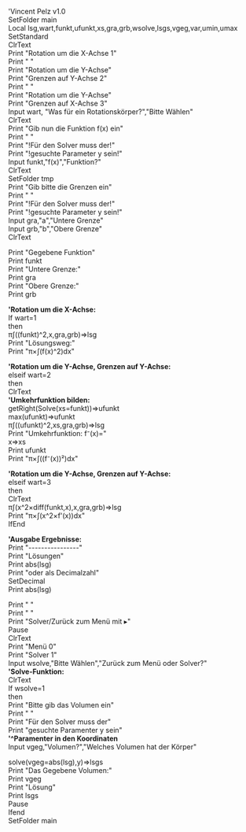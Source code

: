 'Vincent Pelz v1.0  
SetFolder main  
Local lsg,wart,funkt,ufunkt,xs,gra,grb,wsolve,lsgs,vgeg,var,umin,umax  
SetStandard  
ClrText  
Print "Rotation um die X-Achse 1"  
Print " "  
Print "Rotation um die Y-Achse"  
Print "Grenzen auf Y-Achse 2"  
Print " "  
Print "Rotation um die Y-Achse"  
Print "Grenzen auf X-Achse 3"  
Input wart, "Was für ein Rotationskörper?","Bitte Wählen"  
ClrText  
Print "Gib nun die Funktion f(x) ein"  
Print " "  
Print "!Für den Solver muss der!"  
Print "!gesuchte Parameter y sein!"  
Input funkt,"f(x)","Funktion?"  
ClrText  
SetFolder tmp  
Print "Gib bitte die Grenzen ein"  
Print " "  
Print "!Für den Solver muss der!"  
Print "!gesuchte Parameter y sein!"  
Input gra,"a","Untere Grenze"  
Input grb,"b","Obere Grenze"  
ClrText  
  
Print "Gegebene Funktion"  
Print funkt  
Print "Untere Grenze:"  
Print gra  
Print "Obere Grenze:"  
Print grb 

**'Rotation um die X-Achse:**  
If wart=1  
then  
π∫((funkt)^2,x,gra,grb)⇒lsg  
Print "Lösungsweg:"  
Print "π×∫(f(x)^2)dx"  
  
**'Rotation um die Y-Achse, Grenzen auf Y-Achse:**  
elseif wart=2  
then  
ClrText  
**'Umkehrfunktion bilden:**  
getRight(Solve(xs=funkt))⇒ufunkt  
max(ufunkt)⇒ufunkt  
π∫((ufunkt)^2,xs,gra,grb)⇒lsg  
Print "Umkehrfunktion: f⁻(x)="  
x⇒xs  
Print ufunkt  
Print "π×∫((f⁻(x))²)dx"  
  
**'Rotation um die Y-Achse, Grenzen auf Y-Achse:**  
elseif wart=3  
then  
ClrText  
π∫(x^2×diff(funkt,x),x,gra,grb)⇒lsg  
Print "π×∫(x^2×f'(x))dx"  
IfEnd  
  
**'Ausgabe Ergebnisse:**  
Print "----------------"  
Print "Lösungen"  
Print abs(lsg)  
Print "oder als Decimalzahl"  
SetDecimal  
Print abs(lsg)  
  
Print " "  
Print " "  
Print "Solver/Zurück zum Menü mit ▸"  
Pause  
ClrText  
Print "Menü 0"  
Print "Solver 1"  
Input wsolve,"Bitte Wählen","Zurück zum Menü oder Solver?"  
**'Solve-Funktion:**  
ClrText  
If wsolve=1  
then  
Print "Bitte gib das Volumen ein"  
Print " "  
Print "Für den Solver muss der"  
Print "gesuchte Paramenter y sein"  
**'^Paramenter in den Koordinaten**  
Input vgeg,"Volumen?","Welches Volumen hat der Körper"  
  
solve(vgeg=abs(lsg),y)⇒lsgs  
Print "Das Gegebene Volumen:"  
Print vgeg  
Print "Lösung"  
Print lsgs  
Pause  
Ifend  
SetFolder main